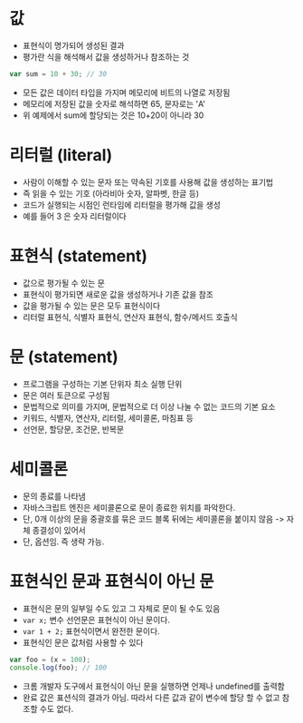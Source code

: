 # 값

- 표현식이 명가되어 생성된 결과
- 평가란 식을 해석해서 값을 생성하거나 참조하는 것

```javascript
var sum = 10 + 30; // 30
```

- 모든 값은 데이터 타입을 가지며 메모리에 비트의 나열로 저장됨
- 메모리에 저장된 값을 숫자로 해석하면 65, 문자로는 'A'
- 위 예제에서 sum에 할당되는 것은 10+20이 아니라 30

# 리터럴 (literal)

- 사람이 이해할 수 있는 문자 또는 약속된 기호를 사용해 값을 생성하는 표기법
- 즉 읽을 수 있는 기호 (아라비아 숫자, 알파벳, 한글 등)
- 코드가 실행되는 시점인 런타임에 리터럴을 평가해 값을 생성
- 예를 들어 3 은 숫자 리터럴이다

# 표현식 (statement)

- 값으로 평가될 수 있는 문
- 표현식이 평가되면 새로운 값을 생성하거나 기존 값을 참조
- 값을 평가될 수 있는 문은 모두 표현식이다
- 리터럴 표현식, 식별자 표현식, 연산자 표현식, 함수/메서드 호출식

# 문 (statement)

- 프로그램을 구성하는 기본 단위자 최소 실행 단위
- 문은 여러 토큰으로 구성됨
- 문법적으로 의미를 가지며, 문법적으로 더 이상 나눌 수 없는 코드의 기본 요소
- 키워드, 식별자, 연산자, 리터럴, 세미콜론, 마침표 등
- 선언문, 할당문, 조건문, 반복문

# 세미콜론

- 문의 종료를 나타냄
- 자바스크립트 엔진은 세미콜론으로 문이 종료한 위치를 파악한다.
- 단, 0개 이상의 문을 중괄호를 묶은 코드 블록 뒤에는 세미콜론을 붙이지 않음 -> 자체 종결성이 있어서
- 단, 옵션임. 즉 생략 가능.

# 표현식인 문과 표현식이 아닌 문

- 표현식은 문의 일부일 수도 있고 그 자체로 문이 될 수도 있음
- `var x;` 변수 선언문은 표현식이 아닌 문이다.
- `var 1 + 2;` 표현식이면서 완전한 문이다.
- 표현식인 문은 값처럼 사용할 수 있다

```javascript
var foo = (x = 100);
console.log(foo); // 100
```

- 크롬 개발자 도구에서 표현식이 아닌 문을 실행하면 언제나 undefined를 출력함
- 완료 값은 표션식의 결과가 아님. 따라서 다른 값과 같이 변수에 할당 할 수 없고 참조할 수도 없다.
